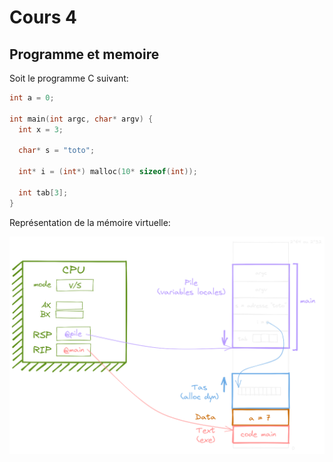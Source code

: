 # Cours 4

## Programme et memoire

Soit le programme C suivant:

```c
int a = 0;

int main(int argc, char* argv) {
  int x = 3;

  char* s = "toto";

  int* i = (int*) malloc(10* sizeof(int));

  int tab[3];
}
```

Représentation de la mémoire virtuelle:

![](images/tas_pile_etc.png)
